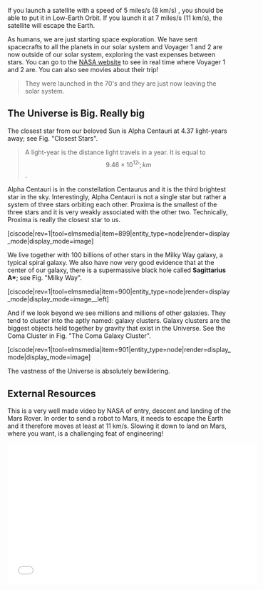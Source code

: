 If you launch a satellite with a speed of 5 miles/s (8 km/s) , you should be able to put it in Low-Earth Orbit. If you launch it at 7 miles/s (11 km/s), the satellite will escape the Earth.

As humans, we are just starting space exploration. We have sent spacecrafts to all the planets in our solar system and Voyager 1 and 2 are now outside of our solar system, exploring the vast expenses between stars. You can go to the <a href="http://voyager.jpl.nasa.gov/where/" target="_blank">NASA website</a> to see in real time where Voyager 1 and 2 are. You can also see movies about their trip! 

>They were launched in the 70's and they are just now leaving the solar system.

## The Universe is Big. Really big 

The closest star from our beloved Sun is Alpha Centauri at 4.37 light-years away; see Fig. "Closest Stars". 

> A light-year is the distance light travels in a year. It is equal to $$9.46\times 10^12'; km$$. 

Alpha Centauri is in the constellation Centaurus and it is the third brightest star in the sky. Interestingly, Alpha Centauri is not a single star but rather a system of three stars orbiting each other. Proxima is the smallest of the three stars and it is very weakly associated with the other two. Technically, Proxima is really the closest star to us.

[ciscode|rev=1|tool=elmsmedia|item=899|entity_type=node|render=display_mode|display_mode=image]

We live together with 100 billions of other stars in the Milky Way galaxy, a typical spiral galaxy. We also have now very good evidence that at the center of our galaxy, there is a supermassive black hole called **Sagittarius A\***; see Fig. "Milky Way".

[ciscode|rev=1|tool=elmsmedia|item=900|entity_type=node|render=display_mode|display_mode=image__left]

And if we look beyond we see millions and millions of other galaxies. They tend to cluster into the aptly named: galaxy clusters. Galaxy clusters are the biggest objects held together by gravity that exist in the Universe. See the Coma Cluster in Fig. "The Coma Galaxy Cluster".

[ciscode|rev=1|tool=elmsmedia|item=901|entity_type=node|render=display_mode|display_mode=image]

The vastness of the Universe is absolutely bewildering.

## External Resources

This is a very well made video by NASA of entry, descent and landing of the Mars Rover. In order to send a robot to Mars, it needs to escape the Earth and it therefore moves at least at 11 km/s. Slowing it down to land on Mars, where you want, is a challenging feat of engineering!

 <iframe allowfullscreen="" frameborder="0" height="315" src="//www.youtube.com/embed/Ki_Af_o9Q9s?rel=0" width="560"> </iframe>